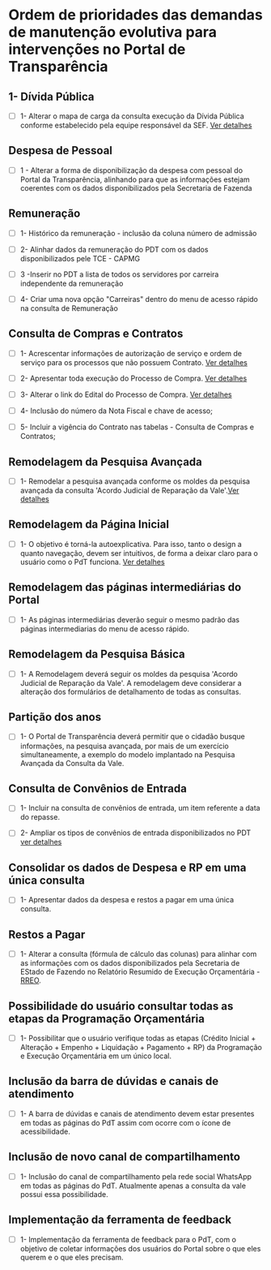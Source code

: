 # Ordem de prioridades das demandas de manutenção evolutiva para intervenções no Portal de Transparência

## 1- Dívida Pública

- [ ] 1-  Alterar o mapa de carga da consulta execução da Dívida Pública conforme estabelecido pela equipe responsável da SEF. [Ver detalhes]()

## Despesa de Pessoal

- [ ] 1 - Alterar a forma de disponibilização da despesa com pessoal do Portal da Transparência, alinhando para que as informações estejam coerentes com os dados disponibilizados pela Secretaria de Fazenda

## Remuneração
 
- [ ] 1- Histórico da remuneração - inclusão da coluna número de admissão
 
- [ ] 2- Alinhar dados da remuneração do PDT com os dados disponibilizados pele TCE - CAPMG
 
- [ ] 3 -Inserir no PDT a lista de todos os servidores por carreira independente da remuneração
 
- [ ] 4-  Criar uma nova opção "Carreiras" dentro do menu de acesso rápido na consulta de Remuneração

## Consulta de Compras e Contratos
 
- [ ] 1- Acrescentar informações de autorização de serviço e ordem de serviço para os processos que não possuem Contrato. [Ver detalhes](https://github.com/transparencia-mg/especificacoes-portal-transparencia/blob/consolidado_melhorias_pdt/consolidado_melhorias_pdt.md#problema-1-1)
 
- [ ] 2- Apresentar toda execução do Processo de Compra. [Ver detalhes](https://github.com/transparencia-mg/especificacoes-portal-transparencia/blob/consolidado_melhorias_pdt/consolidado_melhorias_pdt.md#problema-2)

- [ ] 3- Alterar o link do Edital do Processo de Compra. [Ver detalhes](https://github.com/transparencia-mg/especificacoes-portal-transparencia/blob/consolidado_melhorias_pdt/consolidado_melhorias_pdt.md#problema-3)

- [ ] 4- Inclusão do número da Nota Fiscal e chave de acesso;

- [ ] 5- Incluir a vigência do Contrato nas tabelas - Consulta de Compras e Contratos;


## Remodelagem da Pesquisa Avançada

- [ ] 1- Remodelar a pesquisa avançada conforme os moldes da pesquisa avançada da consulta 'Acordo Judicial de Reparação da Vale'.[Ver detalhes]()


## Remodelagem da Página Inicial

 - [ ] 1-  O objetivo é torná-la autoexplicativa. Para isso, tanto o design a quanto navegação, devem ser intuitivos, de forma a deixar claro para o usuário como o PdT funciona.
[Ver detalhes]()


## Remodelagem das páginas intermediárias do Portal

- [ ] 1- As páginas intermediárias deverão seguir o mesmo padrão das páginas intermediarias do menu de acesso rápido.

## Remodelagem da Pesquisa Básica

- [ ] 1- A Remodelagem deverá seguir os moldes da pesquisa 'Acordo Judicial de Reparação da Vale'. A remodelagem deve considerar a alteração dos formulários de detalhamento de todas as consultas. 

## Partição dos anos

- [ ] 1- O Portal de Transparência deverá permitir que o cidadão busque informações, na pesquisa avançada, por mais de um exercício simultaneamente, a exemplo do modelo implantado na Pesquisa Avançada da Consulta da Vale.

## Consulta de Convênios de Entrada

- [ ] 1-  Incluir na consulta de convênios de entrada, um item referente a data do repasse.
- [ ] 2-  Ampliar os tipos de convênios de entrada disponibilizados no PDT [ver detalhes]()


## Consolidar os dados de Despesa e RP em uma única consulta

- [ ] 1- Apresentar dados da despesa e restos a pagar em uma única consulta. 

## Restos a Pagar

- [ ] 1- Alterar a consulta (fórmula de cálculo das colunas) para alinhar com as informações com os dados disponibilizados pela Secretaria de EStado de Fazendo no Relatório Resumido de Execução Orçamentária - [RREO](http://www.fazenda.mg.gov.br/governo/contadoria_geral/lrf/2021/).

## Possibilidade do usuário consultar todas as etapas da Programação Orçamentária

- [ ] 1- Possibilitar que o usuário verifique todas as etapas (Crédito Inicial + Alteração + Empenho + Liquidação + Pagamento + RP) da Programação e Execução Orçamentária em um único local.

## Inclusão da barra de dúvidas e canais de atendimento

- [ ] 1- A barra de dúvidas e canais de atendimento devem estar presentes em todas as páginas do PdT assim com ocorre com o ícone de acessibilidade.
 
## Inclusão de novo canal de compartilhamento

- [ ] 1- Inclusão do canal de compartilhamento pela rede social WhatsApp em todas as páginas do PdT. Atualmente apenas a consulta da vale possui essa possibilidade.

## Implementação da ferramenta de feedback

- [ ] 1- Implementação da ferramenta de feedback para o PdT, com o objetivo de coletar informações dos usuários do Portal sobre o que eles querem e o que eles precisam.


